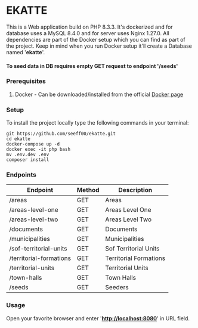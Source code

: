 # EKATTE

This is a Web application build on PHP 8.3.3. It's dockerized and for database uses a MySQL 8.4.0 and for server uses Nginx 1.27.0.
All dependencies are part of the Docker setup which you can find as part of the project. Keep in mind when you run Docker
setup it'll create a Database named '<b>ekatte</b>'. 

#### <b>To seed data in DB requires empty GET request to endpoint '/seeds'</b>

### Prerequisites

1. Docker - Can be downloaded/installed from the official [Docker page](https://docs.docker.com/get-docker/)

### Setup

To install the project locally type the following commands in your terminal:

```shell
git https://github.com/seeff00/ekatte.git
cd ekatte
docker-compose up -d
docker exec -it php bash
mv .env.dev .env
composer install
```

### Endpoints

| Endpoint                | Method | Description            |
|-------------------------|--------|------------------------|
| /areas                  | GET    | Areas                  |
| /areas-level-one        | GET    | Areas Level One        |
| /areas-level-two        | GET    | Areas Level Two        |
| /documents              | GET    | Documents              |
| /municipalities         | GET    | Municipalities         |
| /sof-territorial-units  | GET    | Sof Territorial Units  |
| /territorial-formations | GET    | Territorial Formations |
| /territorial-units      | GET    | Territorial Units      |
| /town-halls             | GET    | Town Halls             |
| /seeds                  | GET    | Seeders                |




### Usage

Open your favorite browser and enter '<b>[http://localhost:8080](http://localhost:8080)</b>' in URL field.